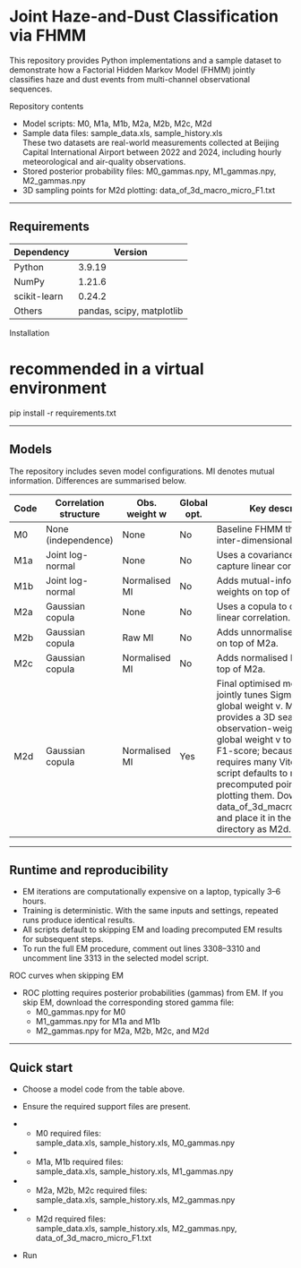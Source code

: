 # Joint Haze-and-Dust Classification via FHMM

This repository provides Python implementations and a sample dataset to demonstrate how a Factorial Hidden Markov Model (FHMM) jointly classifies haze and dust events from multi-channel observational sequences.

Repository contents
- Model scripts: M0, M1a, M1b, M2a, M2b, M2c, M2d
- Sample data files: sample_data.xls, sample_history.xls  
  These two datasets are real-world measurements collected at Beijing Capital International Airport between 2022 and 2024, including hourly meteorological and air-quality observations.
- Stored posterior probability files: M0_gammas.npy, M1_gammas.npy, M2_gammas.npy
- 3D sampling points for M2d plotting: data_of_3d_macro_micro_F1.txt


---


## Requirements

| Dependency | Version |
| --- | --- |
| Python | 3.9.19 |
| NumPy | 1.21.6 |
| scikit-learn | 0.24.2 |
| Others | pandas, scipy, matplotlib |

Installation
# recommended in a virtual environment
pip install -r requirements.txt

---

## Models

The repository includes seven model configurations. MI denotes mutual information. Differences are summarised below.

| Code | Correlation structure | Obs. weight w | Global opt. | Key description |
| --- | --- | --- | --- | --- |
| M0  | None (independence) | None | No | Baseline FHMM that ignores inter-dimensional correlation. |
| M1a | Joint log-normal | None | No | Uses a covariance matrix to capture linear correlation. |
| M1b | Joint log-normal | Normalised MI | No | Adds mutual-information weights on top of M1a. |
| M2a | Gaussian copula | None | No | Uses a copula to capture non-linear correlation. |
| M2b | Gaussian copula | Raw MI | No | Adds unnormalised MI weights on top of M2a. |
| M2c | Gaussian copula | Normalised MI | No | Adds normalised MI weights on top of M2a. |
| M2d | Gaussian copula | Normalised MI | Yes | Final optimised model that jointly tunes Sigma*w and the global weight v. M2d also provides a 3D search over observation-weight w and global weight v to maximise F1-score; because this requires many Viterbi runs, the script defaults to reading precomputed points and plotting them. Download data_of_3d_macro_micro_F1.txt and place it in the same directory as M2d.py. |

---

## Runtime and reproducibility

- EM iterations are computationally expensive on a laptop, typically 3–6 hours.
- Training is deterministic. With the same inputs and settings, repeated runs produce identical results.
- All scripts default to skipping EM and loading precomputed EM results for subsequent steps.
- To run the full EM procedure, comment out lines 3308–3310 and uncomment line 3313 in the selected model script.

ROC curves when skipping EM
- ROC plotting requires posterior probabilities (gammas) from EM. If you skip EM, download the corresponding stored gamma file:
  - M0_gammas.npy for M0
  - M1_gammas.npy for M1a and M1b
  - M2_gammas.npy for M2a, M2b, M2c, and M2d

---

## Quick start

- Choose a model code from the table above.
  
- Ensure the required support files are present.
  
- - M0 required files:  
    sample_data.xls, sample_history.xls, M0_gammas.npy

- - M1a, M1b required files:  
    sample_data.xls, sample_history.xls, M1_gammas.npy

- - M2a, M2b, M2c required files:  
    sample_data.xls, sample_history.xls, M2_gammas.npy

- - M2d required files:  
    sample_data.xls, sample_history.xls, M2_gammas.npy, data_of_3d_macro_micro_F1.txt
  
- Run



